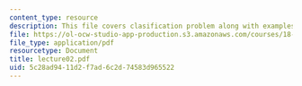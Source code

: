 ```yaml
---
content_type: resource
description: This file covers clasification problem along with examples.
file: https://ol-ocw-studio-app-production.s3.amazonaws.com/courses/18-465-topics-in-statistics-statistical-learning-theory-spring-2007/5c28ad9411d2f7ad6c2d74583d965522_lecture02.pdf
file_type: application/pdf
resourcetype: Document
title: lecture02.pdf
uid: 5c28ad94-11d2-f7ad-6c2d-74583d965522
---
```

